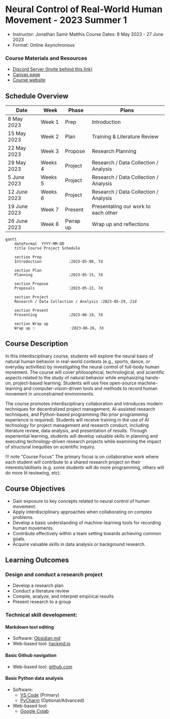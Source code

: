 # Neural Control of Real-World Human Movement - 2023 Summer 1
- Instructor: Jonathan Samir Matthis
Course Dates: 8 May 2023 - 27 June 2023
- Format: Online Asynchronous

### Course Materials and Resources
- [Discord Server (Invite behind this link)](https://northeastern.instructure.com/courses/144116/assignments/syllabus)
- [Canvas page](https://northeastern.instructure.com/courses/144116)
- [Course website](https://neuralcontrolhumanmovement-2023-summer1.github.io/main_course_repo/)



## Schedule Overview

|Date| Week | Phase | Plans         |
|----|-------|-----|----------|
| 8 May 2023 | Week 1 | Prep |  Introduction  | 
| 15 May 2023 | Week 2 | Plan |  Training & Literature Review | 
| 22 May 2023 | Week 3 | Propose | Research Planning |
| 29 May 2023 | Weeks 4| Project | Research / Data Collection / Analysis |
|  5 June 2023 | Weeks 5| Project | Research / Data Collection / Analysis |
|  12 June 2023 | Weeks 6| Project | Research / Data Collection / Analysis |
|  19 June 2023 | Week 7 | Present |  Presentating our work to each other |  |
|  26 June 2023 | Week 8 | Pwrap up |  Wrap up and reflections |

```mermaid
gantt
    dateFormat  YYYY-MM-DD
    title Course Project Schedule

    section Prep
    Introduction            :2023-05-08, 7d

    section Plan
    Planning                :2023-05-15, 7d

    section Propose
    Proposals               :2023-05-22, 7d

    section Project
    Research / Data Collection / Analysis :2023-05-29, 21d

    section Present
    Presenting              :2023-06-19, 7d

    section Wrap up
    Wrap up ✨               :2023-06-26, 7d

```


## Course Description
In this interdisciplinary course, students will explore the neural basis of natural human behavior in real-world contexts (e.g., sports, dance, or everyday activities) by investigating the neural control of full-body human movement. The course will cover philosophical, technological, and scientific aspects related to the study of natural behavior while emphasizing hands-on, project-based learning. Students will use free open-source machine-learning and computer-vision-driven tools and methods to record human movement in unconstrained environments.

The course promotes interdisciplinary collaboration and introduces modern techniques for decentralized project management, AI-assisted research techniques, and Python-based programming (No prior programming experience is required). Students will receive training in the use of AI technology for project management and research conduct, including literature review, data analysis, and presentation of results. Through experiential learning, students will develop valuable skills in planning and executing technology-driven research projects while examining the impact of structural inequities on scientific inquiry.

!!! note "Course Focus"
    The primary focus is on collaborative work where each student will contribute to a shared research project on their interests/skillsets (e.g. some students will do more programming, others will do more lit reviewing, etc).  
    
## Course Objectives
- Gain exposure to key concepts related to neural control of human movement.
- Apply interdisciplinary approaches when collaborating on complex problems.
- Develop a basic understanding of machine-learning tools for recording human movements.
- Contribute effectively within a team setting towards achieving common goals.
- Acquire valuable skills in data analysis or background research.

## Learning Outcomes
### Design and conduct a research project
- Develop a research plan
- Conduct a literature review
- Compile, analyze, and interpret empirical results
- Present research to a group

### Technical skill development:
#### Markdown text editing
- Software: [Obsidian.md](https://obsidian.md/)
- Web-based tool: [hackmd.io](https://hackmd.io)

#### Basic Github navigation
- Web-based tool: [github.com](https://github.com)

#### Basic Python data analysis

- Software:
  -  [VS Code](https://code.visualstudio.com/) (Primary) 
  -  [PyCharm](https://www.jetbrains.com/pycharm/) (Optional/Advanced)
- Web-based tool: 
  - [Google Colab](https://colab.google.com)

